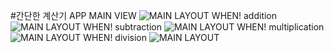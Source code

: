 #간단한 계산기
APP MAIN VIEW
![MAIN LAYOUT](/app/pics/Screenshot_1479051781.png?raw=true)
WHEN! addition
![MAIN LAYOUT](/app/pics/Screenshot_1479051786.png?raw=true)
WHEN! subtraction
![MAIN LAYOUT](/app/pics/Screenshot_1479051789.png?raw=true)
WHEN! multiplication
![MAIN LAYOUT](/app/pics/Screenshot_1479051792.png?raw=true)
WHEN! division
![MAIN LAYOUT](/app/pics/Screenshot_1479051795.png?raw=true)
